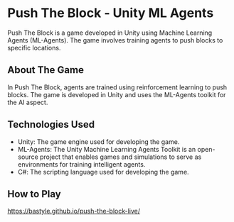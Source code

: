 # Push The Block - Unity ML Agents

Push The Block is a game developed in Unity using Machine Learning Agents (ML-Agents). The game involves training agents to push blocks to specific locations.

## About The Game

In Push The Block, agents are trained using reinforcement learning to push blocks. The game is developed in Unity and uses the ML-Agents toolkit for the AI aspect.

## Technologies Used

- Unity: The game engine used for developing the game.
- ML-Agents: The Unity Machine Learning Agents Toolkit is an open-source project that enables games and simulations to serve as environments for training intelligent agents.
- C#: The scripting language used for developing the game.

## How to Play

https://bastyle.github.io/push-the-block-live/


